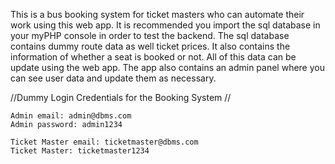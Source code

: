 This is a bus booking system for ticket masters who can automate their work using this web app. It is recommended you import the sql database in your myPHP console in order to test the backend. The sql database contains dummy route data as well ticket prices. It also contains the information of whether a seat is booked or not. All of this data can be update using the web app. The app also contains an admin panel where you can see user data and update them as necessary.


//Dummy Login Credentials for the Booking System //

	Admin email: admin@dbms.com
	Admin password: admin1234

	Ticket Master email: ticketmaster@dbms.com
	Ticket Master: ticketmaster1234
